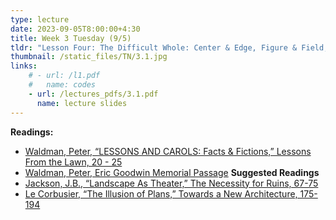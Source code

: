 ```yaml
---
type: lecture
date: 2023-09-05T8:00:00+4:30
title: Week 3 Tuesday (9/5)
tldr: "Lesson Four: The Difficult Whole: Center & Edge, Figure & Field, The Composition of Conjunctions"
thumbnail: /static_files/TN/3.1.jpg
links: 
    # - url: /l1.pdf
    #   name: codes
    - url: /lectures_pdfs/3.1.pdf
      name: lecture slides
---
```

**Readings:**
- [Waldman, Peter, “LESSONS AND CAROLS: Facts & Fictions,” Lessons From the Lawn, 20 - 25](/readings_pdfs/week2/TH/r1.pdf)
- [Waldman, Peter, Eric Goodwin Memorial Passage](/readings_pdfs/week2/TH/r2.pdf)
**Suggested Readings**
- [Jackson, J.B., “Landscape As Theater,” The Necessity for Ruins, 67-75](/readings_pdfs/week2/TH/r3.pdf)
- [Le Corbusier, “The Illusion of Plans,” Towards a New Architecture, 175-194](/readings_pdfs/week2/TH/r4.pdf)


